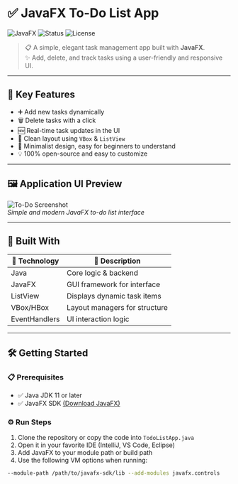 # ✅ JavaFX To-Do List App

![JavaFX](https://img.shields.io/badge/JavaFX-UI-blue) 
![Status](https://img.shields.io/badge/Project-Complete-brightgreen) 
![License](https://img.shields.io/badge/License-MIT-lightgrey)

> 📋 A simple, elegant task management app built with **JavaFX**.  
> ✨ Add, delete, and track tasks using a user-friendly and responsive UI.

---

## 🚀 Key Features

- ➕ Add new tasks dynamically
- 🗑️ Delete tasks with a click
- 🆕 Real-time task updates in the UI
- 🧹 Clean layout using `VBox` & `ListView`
- 🎯 Minimalist design, easy for beginners to understand
- 💡 100% open-source and easy to customize

---

## 🖼️ Application UI Preview

![To-Do Screenshot](./TodoList.png)  
*Simple and modern JavaFX to-do list interface*

---

## 🧰 Built With

| 🧩 Technology | 📝 Description                    |
|--------------|----------------------------------|
| Java         | Core logic & backend              |
| JavaFX       | GUI framework for interface       |
| ListView     | Displays dynamic task items       |
| VBox/HBox    | Layout managers for structure     |
| EventHandlers| UI interaction logic              |

---

## 🛠️ Getting Started

### 📋 Prerequisites

- ✅ Java JDK 11 or later
- ✅ JavaFX SDK [(Download JavaFX)](https://openjfx.io)

### ⚙️ Run Steps

1. Clone the repository or copy the code into `TodoListApp.java`
2. Open it in your favorite IDE (IntelliJ, VS Code, Eclipse)
3. Add JavaFX to your module path or build path
4. Use the following VM options when running:

```bash
--module-path /path/to/javafx-sdk/lib --add-modules javafx.controls
